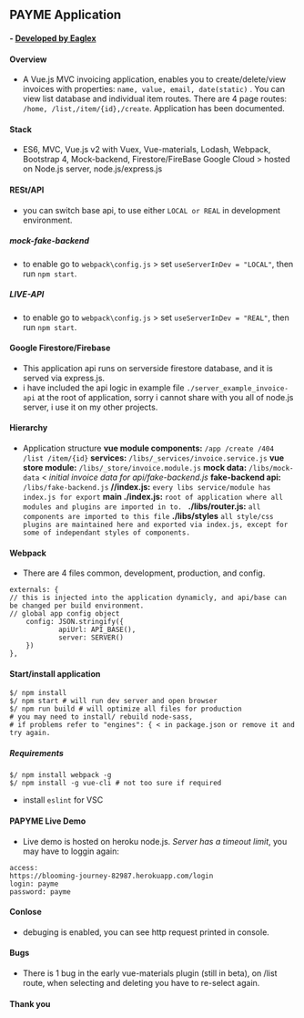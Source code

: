 ## PAYME Application
#### - [ Developed by Eaglex ](http://eaglex.net)

#### Overview
* A Vue.js MVC invoicing application, enables you to create/delete/view invoices with properties: `name, value, email, date(static)` . You can view list database and individual item routes. There are 4 page routes: `/home, /list,/item/{id},/create`. Application has been documented.

#### Stack
* ES6, MVC, Vue.js v2 with Vuex, Vue-materials, Lodash, Webpack,  Bootstrap 4, Mock-backend, Firestore/FireBase Google Cloud > hosted on Node.js server, node.js/express.js

#### RESt/API
* you can switch base api, to use either `LOCAL or REAL` in development environment.
##### mock-fake-backend
* to enable go to `webpack\config.js` > set `useServerInDev = "LOCAL"`, then run `npm start`.
##### LIVE-API
* to enable go to `webpack\config.js` > set `useServerInDev = "REAL"`, then run `npm start`.

#### Google Firestore/Firebase
* This application  api runs on serverside firestore database, and it is served via express.js.
* i have included the api logic in example file `./server_example_invoice-api` at the root of application, sorry i cannot share with you all of node.js server, i use it on my other projects.


#### Hierarchy 
* Application structure
**vue module components:**  `/app /create /404 /list /item/{id}`
**services:**  `/libs/_services/invoice.service.js`
**vue  store module:**  `/libs/_store/invoice.module.js`
**mock data:**  `/libs/mock-data` < *initial invoice data for api/fake-backend.js*
**fake-backend api:**  `/libs/fake-backend.js`
**/\/index.js:**  `every libs service/module has index.js for export`
**main ./index.js:** `root of application where all modules and plugins are imported in to. `
**./libs/router.js:**  `all components are imported to this file`
**./libs/styles**  `all style/css plugins are maintained here and exported via index.js, except for some of independant styles of components.`

#### Webpack
* There are 4 files common, development,  production, and config.
````
externals: {
// this is injected into the application dynamicly, and api/base can be changed per build environment.
// global app config object
	config: JSON.stringify({
			apiUrl: API_BASE(),
			server: SERVER()
	})
},
````

####  Start/install application
```
$/ npm install
$/ npm start # will run dev server and open browser
$/ npm run build # will optimize all files for production
# you may need to install/ rebuild node-sass, 
# if problems refer to "engines": { < in package.json or remove it and try again.
```
##### Requirements
````
$/ npm install webpack -g
$/ npm install -g vue-cli # not too sure if required
````
* install `eslint` for VSC

#### PAPYME Live Demo
* Live demo is hosted on heroku node.js. *Server has a timeout limit*, you may have to loggin again:

````
access:
https://blooming-journey-82987.herokuapp.com/login
login: payme
password: payme

````
####  Conlose
* debuging is enabled, you can see http request printed in console.

####  Bugs
* There is 1 bug in the early vue-materials plugin (still in beta), on /list route, when selecting and deleting you have to re-select again.


#### Thank you